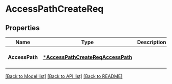 # AccessPathCreateReq

## Properties
Name | Type | Description | Notes
------------ | ------------- | ------------- | -------------
**AccessPath** | [***AccessPathCreateReqAccessPath**](AccessPathCreateReq_AccessPath.md) |  | [optional] [default to null]

[[Back to Model list]](../README.md#documentation-for-models) [[Back to API list]](../README.md#documentation-for-api-endpoints) [[Back to README]](../README.md)


